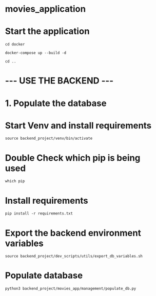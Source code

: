 # movies_application

# Start the application
```cd docker```

```docker-compose up --build -d```

```cd ..```
# --- USE THE BACKEND ---

# 1. Populate the database

# Start Venv and install requirements
```source backend_project/venv/bin/activate```

# Double Check which pip is being used
```which pip```

# Install requirements
```pip install -r requirements.txt```

# Export the backend environment variables
```source backend_project/dev_scripts/utils/export_db_variables.sh```

# Populate database
```python3 backend_project/movies_app/management/populate_db.py```
